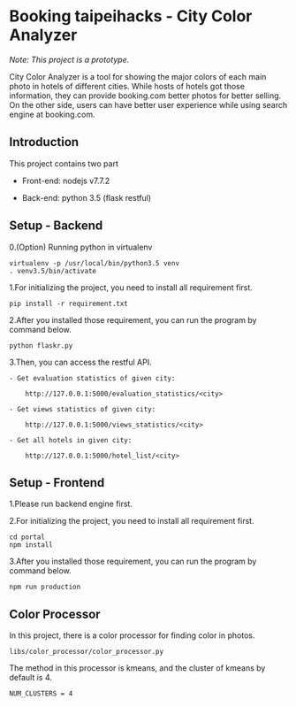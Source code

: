 # Booking taipeihacks - City Color Analyzer

*Note: This project is a prototype.*

City Color Analyzer is a tool for showing the major colors of each main photo in hotels of different cities. While hosts of hotels got those information, they can provide booking.com better photos for better selling. On the other side, users can have better user experience while using search engine at booking.com.

## Introduction

This project contains two part

- Front-end: nodejs v7.7.2

- Back-end: python 3.5 (flask restful)

## Setup - Backend

0.(Option) Running python in virtualenv

    virtualenv -p /usr/local/bin/python3.5 venv
    . venv3.5/bin/activate

1.For initializing the project, you need to install all requirement first.

    pip install -r requirement.txt

2.After you installed those requirement, you can run the program by command below.

    python flaskr.py

3.Then, you can access the restful API.

    - Get evaluation statistics of given city: 

        http://127.0.0.1:5000/evaluation_statistics/<city>

    - Get views statistics of given city: 

        http://127.0.0.1:5000/views_statistics/<city>

    - Get all hotels in given city:

        http://127.0.0.1:5000/hotel_list/<city>

## Setup - Frontend

1.Please run backend engine first.

2.For initializing the project, you need to install all requirement first.

    cd portal
    npm install

3.After you installed those requirement, you can run the program by command below.

    npm run production

## Color Processor

In this project, there is a color processor for finding color in photos.

    libs/color_processor/color_processor.py

The method in this processor is kmeans, and the cluster of kmeans by default is 4.

    NUM_CLUSTERS = 4
